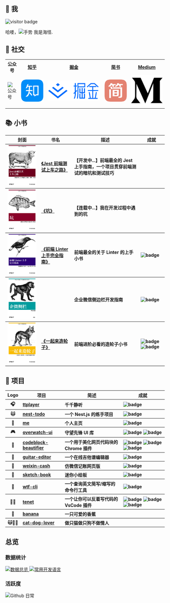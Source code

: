 <h2>🤩 我</h2>
<img src="https://visitor-badge.glitch.me/badge?page_id=page.id" alt="visitor badge"/>
<p>哈喽，<img src="https://media.giphy.com/media/hvRJCLFzcasrR4ia7z/giphy.gif" width="25px" alt="手势"> 我是海怪.</p>
<h2>🙌 社交</h2>
<table>
<tr>
<th>公众号</th>
<th><a href="https://www.zhihu.com/people/haixiangyan" target="_blank">知乎</a></th>
<th><a href="https://juejin.cn/user/272334614432887" target="_blank">掘金</a></th>
<th><a href="https://www.jianshu.com/u/0340be4082b5" target="_blank">简书</a></th>
<th><a href="https://medium.com/@haixiang6123" target="_blank">Medium</a></th>
</tr>
<tr>
<td><img src="images/utils/gongzhonghao.gif" alt="公众号"></td>
<td>
<a href="https://www.zhihu.com/people/haixiangyan" target="_blank">
<img src="images/icons/zhihu.png" alt="知乎">
</a>
</td>
<td>
<a href="https://juejin.cn/user/272334614432887" target="_blank">
<img src="images/icons/juejin.png" alt="掘金">
</a>
</td>
<td>
<a href="https://www.jianshu.com/u/0340be4082b5" target="_blank">
<img src="images/icons/jianshu.png" alt="简书">
</a>
</td>
<td>
<a href="https://medium.com/@haixiang6123" target="_blank">
<img src="images/icons/medium.png" alt="Medium">
</a>
</td>
</tr>
</table>
<h2>📚 小书</h2>
<table>
<thead align="center">
<tr>
<th>封面</th>
<th>书名</th>
<th>描述</th>
<th>成就</th>
</tr>
</thead>
<tbody align="left">
<tr>
<th align="center">
<img width="250" src="./images/covers/jest.jpg" alt="《Jest 前端测试上车之路》">
</th>
<th>
<a href="https://github.com/haixiangyan/jest-starter" target="_blank">《Jest 前端测试上车之路》</a>
</th>
<th>【开发中...】前端最全的 Jest 上手指南，一个项目贯穿前端测试的暗坑和测试技巧 </th>
<th>
</th>
</tr>
<tr>
<th align="center">
<img width="250" src="./images/covers/keng.jpg" alt="《坑》">
</th>
<th>
<a href="https://github.com/haixiangyan/keng" target="_blank">《坑》</a>
</th>
<th>【连载中...】我在开发过程中遇到的坑</th>
<th>
</th>
</tr>
<tr>
<th align="center">
<img width="250" src="./images/covers/linter.jpg" alt="《前端 Linter 上手完全指南》">
</th>
<th>
<a href="https://github.yanhaixiang.com/linter-guide/" target="_blank">《前端 Linter 上手完全指南》</a>
</th>
<th>前端最全的关于 Linter 的上手小书</th>
<th>
<img src="https://img.shields.io/github/stars/haixiangyan/linter-guide?style=flat-square)" alt="badge">
</th>
</tr>
<tr>
<th align="center">
<img width="250" src="./images/covers/wecom.jpg" alt="">
</th>
<th>
<a href="" target="_blank"></a>
</th>
<th>企业微信侧边栏开发指南</th>
<th>
<img src="https://img.shields.io/github/stars/wecom-sidebar?style=flat-square" alt="badge">
</th>
</tr>
<tr>
<th align="center">
<img width="250" src="./images/covers/wheel.jpg" alt="《一起来造轮子》">
</th>
<th>
<a href="https://github.com/haixiangyan/one-day-one-npm-lib" target="_blank">《一起来造轮子》</a>
</th>
<th>前端进阶必看的造轮子小书</th>
<th>
<img src="https://img.shields.io/github/stars/Haixiang6123/one-day-one-npm-lib?style=flat-square" alt="badge">
<img src="https://img.shields.io/github/forks/haixiangyan/one-day-one-npm-lib?style=flat-square" alt="badge">
</th>
</tr>
</tbody>
</table>
<h2>💼 项目</h2>
<table>
<thead align="center">
<tr>
<th>Logo</th>
<th>项目</th>
<th>简述</th>
<th>成就</th>
</tr>
</thead>
<tbody align="left">
<tr>
<th align="center">🎧</th>
<th>
<a href="https://github.yanhaixiang.com/ttplayer/" target="_blank">
ttplayer
</a>
</th>
<th>千千静听</th>
<th>
<img src="https://img.shields.io/github/stars/haixiangyan/ttplayer?style=flat-square" alt="badge">
</th>
</tr>
<tr>
<th align="center">🐱</th>
<th>
<a href="https://github.com/haixiangyan/nest-todo" target="_blank">
nest-todo
</a>
</th>
<th>一个 Nest.js 的练手项目</th>
<th>
<img src="https://img.shields.io/github/stars/haixiangyan/nest-todo?style=flat-square" alt="badge">
</th>
</tr>
<tr>
<th align="center">👦</th>
<th>
<a href="https://github.com/haixiangyan/me" target="_blank">
me
</a>
</th>
<th>个人主页</th>
<th>
<img src="https://img.shields.io/github/stars/haixiangyan/me?style=flat-square" alt="badge">
</th>
</tr>
<tr>
<th align="center">🎮</th>
<th>
<a href="https://github.yanhaixiang.com/overwatch-ui-doc/#/" target="_blank">
overwatch-ui
</a>
</th>
<th>守望先锋 UI 库</th>
<th>
<img src="https://img.shields.io/github/stars/haixiangyan/overwatch-ui?style=flat-square" alt="badge">
<img src="https://img.shields.io/npm/dm/overwatch-ui?style=flat-square" alt="badge">
</th>
</tr>
<tr>
<th align="center">💅</th>
<th>
<a href="https://chrome.google.com/webstore/detail/code-block-beautifier/gpcjjddhdnilcbddlonlfgdbejfboonn" target="_blank">
codeblock-beautifier
</a>
</th>
<th>一个用于美化网页代码块的 Chrome 插件</th>
<th>
<img src="https://img.shields.io/github/stars/Haixiang6123/codeblock-beautifier?style=flat-square" alt="badge">
<img src="https://img.shields.io/github/stars/haixiangyan/codeblock-beautifier?style=flat-square" alt="badge">
<img src="https://img.shields.io/chrome-web-store/stars/gpcjjddhdnilcbddlonlfgdbejfboonn?style=flat-square" alt="badge">
</th>
</tr>
<tr>
<th align="center">🎸</th>
<th>
<a href="https://github.yanhaixiang.com/guitar-editor/#/" target="_blank">
guitar-editor
</a>
</th>
<th>一个在线吉他谱编辑器</th>
<th>
<img src="https://img.shields.io/github/stars/haixiangyan/guitar-editor?style=flat-square" alt="badge">
</th>
</tr>
<tr>
<th align="center">🧾</th>
<th>
<a href="https://github.yanhaixiang.com/weixin-cash/" target="_blank">
weixin-cash
</a>
</th>
<th>仿微信记账网页版</th>
<th>
<img src="https://img.shields.io/github/stars/haixiangyan/weixin-cash?style=flat-square" alt="badge">
</th>
</tr>
<tr>
<th align="center">🎨</th>
<th>
<a href="https://github.yanhaixiang.com/sketch-book/" target="_blank">
sketch-book
</a>
</th>
<th>迷你小绘板</th>
<th>
<img src="https://img.shields.io/github/stars/haixiangyan/sketch-book?style=flat-square" alt="badge">
</th>
</tr>
<tr>
<th align="center">🖕</th>
<th>
<a href="https://github.yanhaixiang.com/wtf-cli" target="_blank">
wtf-cli
</a>
</th>
<th>一个查询英文简写/缩写的命令行工具</th>
<th>
<img src="https://img.shields.io/github/stars/haixiangyan/wtf-cli?style=flat-square" alt="badge">
</th>
</tr>
<tr>
<th align="center">🧔🏿</th>
<th>
<a href="https://marketplace.visualstudio.com/items?itemName=HaixiangYan.tenet" target="_blank">
tenet
</a>
</th>
<th>一个让你可以反着写代码的 VsCode 插件</th>
<th>
<img src="https://img.shields.io/github/stars/haixiangyan/tenet?style=flat-square" alt="badge">
<img src="https://img.shields.io/visual-studio-marketplace/i/HaixiangYan.tenet?style=flat-square" alt="badge">
<img src="https://img.shields.io/visual-studio-marketplace/stars/HaixiangYan.tenet" alt="badge">
</th>
</tr>
<tr>
<th align="center">🍌</th>
<th>
<a href="https://github.yanhaixiang.com/banana/" target="_blank">
banana
</a>
</th>
<th>一只可爱的香蕉</th>
<th>
</th>
</tr>
<tr>
<th align="center">🐱🐶👩</th>
<th>
<a href="https://github.yanhaixiang.com/cat-dog-lover/" target="_blank">
cat-dog-lover
</a>
</th>
<th>做只猫做只狗不做情人</th>
<th>
</th>
</tr>
</tbody>
</table>
<h2>总览</h2>
<h3>数据统计</h3>
<a href="https://github.com/haixiangyan" target="_blank">
<img alt="数据总览" src="https://denvercoder1-github-readme-stats.vercel.app/api/?username=haixiangyan&show_icons=true&count_private=true&theme=react&hide_border=true&bg_color=1F222E&title_color=F85D7F&icon_color=F8D866" height="192px"/>
</a>
<a href="https://github.com/haixiangyan" target="_blank">
<img alt="常用开发语言" src="https://github-readme-stats.vercel.app/api/top-langs/?username=haixiangyan&langs_count=8&layout=compact&theme=react&hide_border=true&bg_color=1F222E&title_color=F85D7F&icon_color=F8D866&hide=Jupyter%20Notebook" height="192px"/>
</a>
<br>
<h3>活跃度</h3>
<img alt="Github 日常" src="https://denvercoder1-activity-graph.herokuapp.com/graph/?username=haixiangyan&bg_color=1F222E&color=F8D866&line=F85D7F&point=FFFFFF&hide_border=true"  />
